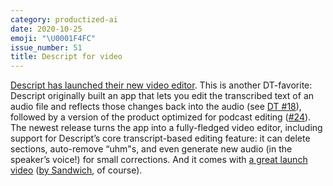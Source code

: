 ```yaml
---
category: productized-ai
date: 2020-10-25
emoji: "\U0001F4FC"
issue_number: 51
title: Descript for video
---
```


[Descript has launched their new video editor](https://medium.com/descript/introducing-descript-video-screen-recorder-2b195dbff85f?utm_campaign=Dynamically%20Typed&utm_medium=email&utm_source=Revue%20newsletter).
This is another DT-favorite: Descript originally built an app that lets you edit the transcribed text of an audio file and reflects those changes back into the audio (see [DT #18](https://dynamicallytyped.com/issues/18-runway-ml-s-app-store-for-ai-google-s-new-youtube-dataset-and-a-trippy-gan-journey-188184?utm_campaign=Dynamically%20Typed&utm_medium=email&utm_source=Revue%20newsletter)), followed by a version of the product optimized for podcast editing ([#24](https://dynamicallytyped.com/issues/24-descript-s-new-podcast-studio-tensorflow-and-pytorch-updates-and-more-climate-resources-202035?utm_campaign=Dynamically%20Typed&utm_medium=email&utm_source=Revue%20newsletter)).
The newest release turns the app into a fully-fledged video editor, including support for Descript’s core transcript-based editing feature: it can delete sections, auto-remove “uhm"s, and even generate new audio (in the speaker’s voice!) for small corrections.
And it comes with [a great launch video](https://youtu.be/Bl9wqNe5J8U?utm_campaign=Dynamically%20Typed&utm_medium=email&utm_source=Revue%20newsletter) ([by Sandwich](https://sandwich.co?utm_campaign=Dynamically%20Typed&utm_medium=email&utm_source=Revue%20newsletter), of course).